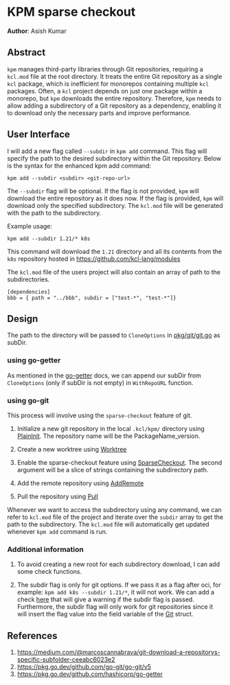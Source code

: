# KPM sparse checkout

**Author**: Asish Kumar

## Abstract

`kpm` manages third-party libraries through Git repositories, requiring a `kcl.mod` file at the root directory. It treats the entire Git repository as a single `kcl` package, which is inefficient for monorepos containing multiple `kcl` packages. Often, a `kcl` project depends on just one package within a monorepo, but `kpm` downloads the entire repository. Therefore, `kpm` needs to allow adding a subdirectory of a Git repository as a dependency, enabling it to download only the necessary parts and improve performance.

## User Interface

I will add a new flag called `--subdir` in `kpm add` command.  This flag will specify the path to the desired subdirectory within the Git repository. Below is the syntax for the enhanced kpm add command:

```
kpm add --subdir <subdir> <git-repo-url>
```

The `--subdir` flag will be optional. If the flag is not provided, `kpm` will download the entire repository as it does now. If the flag is provided, `kpm` will download only the specified subdirectory. The `kcl.mod` file will be generated with the path to the subdirectory.

Example usage: 

```
kpm add --subdir 1.21/* k8s
```

This command will download the `1.21` directory and all its contents from the `k8s` repository hosted in https://github.com/kcl-lang/modules

The `kcl.mod` file of the users project will also contain an array of path to the subdirectories. 

```
[dependencies]
bbb = { path = "../bbb", subdir = ["test-*", "test-*"]}
```

## Design 

The path to the directory will be passed to `CloneOptions` in [pkg/git/git.go](https://github.com/kcl-lang/kpm/blob/d20b1acdc988f600c8f8465ecd9fe04225e19149/pkg/git/git.go#L19) as subDir.  

### using go-getter

As mentioned in the [go-getter](https://pkg.go.dev/github.com/hashicorp/go-getter#readme-subdirectories) docs, we can append our subDir from `CloneOptions` (only if subDir is not empty) in `WithRepoURL` function. 

### using go-git

This process will involve using the `sparse-checkout` feature of git. 

1. Initialize a new git repository in the local `.kcl/kpm/` directory using [PlainInit](https://pkg.go.dev/github.com/go-git/go-git#PlainInit). The repository name will be the PackageName_version.

2. Create a new worktree using [Worktree](https://pkg.go.dev/github.com/go-git/go-git/v5#Repository.Worktree)

3. Enable the sparse-checkout feature using [SparseCheckout](https://pkg.go.dev/github.com/go-git/go-git/v5#Worktree.SparseCheckout). The second argument will be a slice of strings containing the subdirectory path.

4. Add the remote repository using [AddRemote](https://pkg.go.dev/github.com/go-git/go-git/v5#Repository.CreateRemote)

5. Pull the repository using [Pull](https://pkg.go.dev/github.com/go-git/go-git/v5#Worktree.Pull)

Whenever we want to access the subdirectory using any command, we can refer to `kcl.mod` file of the project and iterate over the `subdir` array to get the path to the subdirectory. The `kcl.mod` file will automatically get updated whenever `kpm add` command is run.

### Additional information

1. To avoid creating a new root for each subdirectory download, I can add some check functions.

2. The subdir flag is only for git options. If we pass it as a flag after oci, for example: `kpm add k8s --subdir 1.21/*`, it will not work. We can add a check [here](https://github.com/kcl-lang/kpm/blob/92158183556d39545bc0734a1e24284344ff3d9e/pkg/cmd/cmd_add.go#L154) that will give a warning if the subdir flag is passed. Furthermore, the subdir flag will only work for git repositories since it will insert the flag value into the field variable of the [Git](https://github.com/kcl-lang/kpm/blob/92158183556d39545bc0734a1e24284344ff3d9e/pkg/package/modfile.go#L375) struct.

## References 

1. https://medium.com/@marcoscannabrava/git-download-a-repositorys-specific-subfolder-ceeabc6023e2
2. https://pkg.go.dev/github.com/go-git/go-git/v5
3. https://pkg.go.dev/github.com/hashicorp/go-getter
